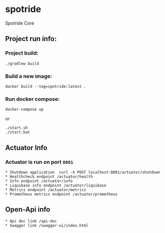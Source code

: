 # spotride
Spotride Core


## Project run info:
### Project build:
```
./gradlew build
```

### Build a new image:
```
docker build --tag=spotride:latest . 
```

### Run docker compose:
```
docker-compose up
```
or

```
./start.sh
./start.bat
```

## Actuator Info
### Actuator is run on port `8081`
```
* Shutdown application  curl -X POST localhost:8081/actuator/shutdown
* Healthcheck endpoint /actuator/health
* Info endpoint /actuator/info
* Liquibase info endpoint /actuator/liquibase
* Metrics endpoint /actuator/metrics
* Prometheus metrics endpoint /actuator/prometheus
```

## Open-Api info
```
* Api doc link /api-doc
* Swagger link /swagger-ui/index.html
```